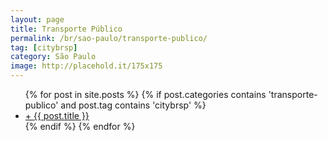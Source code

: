 ```yaml
---
layout: page
title: Transporte Público
permalink: /br/sao-paulo/transporte-publico/
tag: [citybrsp]
category: São Paulo
image: http://placehold.it/175x175
---
```


<div class="home">

  <ul class="post-list">
    {% for post in site.posts %}
      {% if post.categories contains 'transporte-publico' and post.tag contains 'citybrsp' %}
      <li>
          <a class="post-link" href="{{ post.url | prepend: site.baseurl }}">+ {{ post.title }}</a>
      </li>
      {% endif %}
    {% endfor %}
  </ul>
</div>
